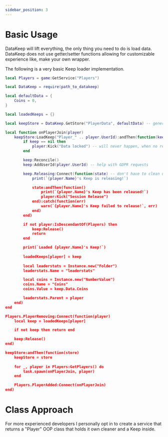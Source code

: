 ```yaml
---
sidebar_position: 3
---
```


# Basic Usage

DataKeep will lift everything, the only thing you need to do is load data. DataKeep does not use getter/setter functions allowing for customizable experience like, make your own wrapper.

The following is a very basic Keep loader implementation.

```lua
local Players = game:GetService("Players")

local DataKeep = require(path_to_datakeep)

local defaultData = {
    Coins = 0,
}

local loadedKeeps = {}

local keepStore = DataKeep.GetStore("PlayerData", defaultData) -- generally you can just :awaitValue() I just want to showcase Promises to those unfamiliar

local function onPlayerJoin(player)
    keepStore:LoadKeep("Player_" .. player.UserId):andThen(function(keep)
        if keep == nil then
            player:Kick("Data locked") -- will never happen, when no releaseHandler is passed it default steals from the locked session
        end

        keep:Reconcile()
        keep:AddUserId(player.UserId) -- help with GDPR requests

        keep.Releasing:Connect(function(state) -- don't have to clean up, it cleans up internally.
            print(`{player.Name}'s Keep is releasing!`)

            state:andThen(function()
                print(`{player.Name}'s Keep has been released!`)
                player:Kick("Session Release")
            end):catch(function(err)
                warn(`{player.Name}'s Keep failed to release!`, err)
            end)
        end)

        if not player:IsDescendantOf(Players) then
            keep:Release()
            return
        end

        print(`Loaded {player.Name}'s Keep!`)
        
        loadedKeeps[player] = keep
        
        local leaderstats = Instance.new("Folder")
        leaderstats.Name = "leaderstats"

        local coins = Instance.new("NumberValue")
        coins.Name = "Coins"
        coins.Value = keep.Data.Coins

        leaderstats.Parent = player
    end)
end

Players.PlayerRemoving:Connect(function(player)
    local keep = loadedKeeps[player]

    if not keep then return end

    keep:Release()
end)

keepStore:andThen(function(store)
    keepStore = store
    
    for _, player in Players:GetPlayers() do
        task.spawn(onPlayerJoin, player)
    end

    Players.PlayerAdded:Connect(onPlayerJoin)
end)
```

# Class Approach

For more experienced developers I personally opt in to create a service that returns a "Player" OOP class that holds it own cleaner and a Keep inside.
